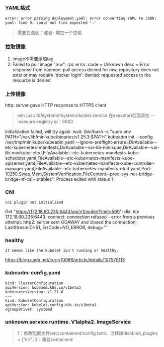 ### YAML格式
```shell
error: error parsing deployment.yaml: error converting YAML to JSON: yaml: line 9: could not find expected ':'
```
> 需要在遇到：或者- 增加一个空格

### 拉取镜像
1. image不需要添加tag
2. Failed to pull image "mw": rpc error: code = Unknown desc = Error response from daemon: pull access denied for mw, repository does not exist or may require 'docker login': denied: requested access to the resource is denied

### 上传镜像
http: server gave HTTP response to HTTPS client
> vim /usr/lib/systemd/system/docker.service
> 在execstart后面添加 --insecure-registry ip：5000
>
initialization failed, will try again: wait: /bin/bash -c "sudo env PATH="/var/lib/minikube/binaries/v1.25.3:$PATH" kubeadm init --config /var/tmp/minikube/kubeadm.yaml  --ignore-preflight-errors=DirAvailable--etc-kubernetes-manifests,DirAvailable--var-lib-minikube,DirAvailable--var-lib-minikube-etcd,FileAvailable--etc-kubernetes-manifests-kube-scheduler.yaml,FileAvailable--etc-kubernetes-manifests-kube-apiserver.yaml,FileAvailable--etc-kubernetes-manifests-kube-controller-manager.yaml,FileAvailable--etc-kubernetes-manifests-etcd.yaml,Port-10250,Swap,Mem,SystemVerification,FileContent--proc-sys-net-bridge-bridge-nf-call-iptables": Process exited with status 1

### CNI
```
cni plugin not initialized
```


Get "https://172.18.60.235:6443/api/v1/nodes?limit=500": dial tcp 172.18.60.235:6443: connect: connection refused - error from a previous attempt: http2: server sent GOAWAY and closed the connection; LastStreamID=51, ErrCode=NO_ERROR, debug=""

### healthy
```
It seems like the kubelet isn't running or healthy.
```



https://blog.csdn.net/curry10086/article/details/107579113


### kubeadm-config.yaml
```
kind: ClusterConfiguration
apiVersion: kubeadm.k8s.io/v1beta3
kubernetesVersion: v1.21.0
---
kind: KubeletConfiguration
apiVersion: kubelet.config.k8s.io/v1beta1
cgroupDriver: systemd
```

### unknown service runtime. V1alpha2. ImageService
> 1：修改配置文件/etc/containerd/config.toml，注释掉disabled_plugins = [“cri”]
2：重启containerd
